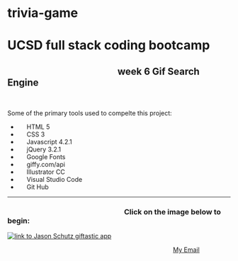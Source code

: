 # trivia-game
<h1> UCSD full stack coding bootcamp </h1>
  <h2>&nbsp;&nbsp;&nbsp;&nbsp;&nbsp;&nbsp;&nbsp;&nbsp;&nbsp;&nbsp;&nbsp;&nbsp;&nbsp;&nbsp;&nbsp;&nbsp;&nbsp;&nbsp;&nbsp;&nbsp;&nbsp;&nbsp;&nbsp;&nbsp;&nbsp;&nbsp;&nbsp;&nbsp;&nbsp;&nbsp;&nbsp;&nbsp;&nbsp;&nbsp;&nbsp;&nbsp;&nbsp;&nbsp;&nbsp;&nbsp;&nbsp;&nbsp;&nbsp;&nbsp;&nbsp;&nbsp;&nbsp;&nbsp;&nbsp;&nbsp;week 6 Gif Search Engine</h2>
<p style="text-align:justify;">&nbsp;&nbsp;&nbsp;&nbsp;&nbsp;</p>

  
<p style="text-align:justify;">Some of the primary tools used to compelte this project:</p>
<ul>
  <li>&nbsp;&nbsp;&nbsp;&nbsp; HTML 5</li>
  <li>&nbsp;&nbsp;&nbsp;&nbsp; CSS 3</li>
  <li>&nbsp;&nbsp;&nbsp;&nbsp; Javascript 4.2.1</li>
  <li>&nbsp;&nbsp;&nbsp;&nbsp; jQuery 3.2.1</li>
  <li>&nbsp;&nbsp;&nbsp;&nbsp; Google Fonts</li>
  <li>&nbsp;&nbsp;&nbsp;&nbsp; giffy.com/api</li>
  <li>&nbsp;&nbsp;&nbsp;&nbsp; Illustrator CC</li>
  <li>&nbsp;&nbsp;&nbsp;&nbsp; Visual Studio Code</li>
  <li>&nbsp;&nbsp;&nbsp;&nbsp; Git Hub</li>
</ul>
<hr>
<H3>&nbsp;&nbsp;&nbsp;&nbsp;&nbsp;&nbsp;&nbsp;&nbsp;&nbsp;&nbsp;&nbsp;&nbsp;&nbsp;&nbsp;&nbsp;&nbsp;&nbsp;&nbsp;&nbsp;&nbsp;&nbsp;&nbsp;&nbsp;&nbsp;&nbsp;&nbsp;&nbsp;&nbsp;&nbsp;&nbsp;&nbsp;&nbsp;&nbsp;&nbsp;&nbsp;&nbsp;&nbsp;&nbsp;&nbsp;&nbsp;&nbsp;&nbsp;&nbsp;&nbsp;&nbsp;&nbsp;&nbsp;&nbsp;&nbsp;&nbsp;&nbsp;&nbsp;&nbsp;&nbsp;&nbsp;&nbsp;&nbsp;&nbsp;&nbsp;&nbsp;&nbsp;&nbsp;&nbsp;&nbsp;&nbsp;&nbsp;&nbsp;&nbsp;Click on the image below to begin:</h3>
<a href="https://rogueathletic.github.io/giftastic/" target="_blank" alt="link to Jason Schutz giftastic"><img src="https://i.postimg.cc/PxzZkyvB/gif-tast-c-git-hub-read-me-promo-image.png" title="link to Jason Schutz giftastic app" width="auto" height="auto" target="_blank"></a>

&nbsp;&nbsp;&nbsp;&nbsp;&nbsp;&nbsp;&nbsp;&nbsp;&nbsp;&nbsp;&nbsp;&nbsp;&nbsp;&nbsp;&nbsp;&nbsp;&nbsp;&nbsp;&nbsp;&nbsp;&nbsp;&nbsp;&nbsp;&nbsp;&nbsp;&nbsp;&nbsp;&nbsp;&nbsp;&nbsp;&nbsp;&nbsp;&nbsp;&nbsp;&nbsp;&nbsp;&nbsp;&nbsp;&nbsp;&nbsp;&nbsp;&nbsp;&nbsp;&nbsp;&nbsp;&nbsp;&nbsp;&nbsp;&nbsp;&nbsp;&nbsp;&nbsp;&nbsp;&nbsp;&nbsp;&nbsp;&nbsp;&nbsp;&nbsp;&nbsp;&nbsp;&nbsp;&nbsp;&nbsp;&nbsp;&nbsp;&nbsp;&nbsp;&nbsp;&nbsp;&nbsp;&nbsp;&nbsp;&nbsp;&nbsp;&nbsp;&nbsp;&nbsp;&nbsp;&nbsp;&nbsp;&nbsp;&nbsp;&nbsp;&nbsp;&nbsp;&nbsp;&nbsp;&nbsp;&nbsp;&nbsp;&nbsp;&nbsp;&nbsp;&nbsp;<a href="mailto:jason@rogueathletic.com?Subject=Hello%20again" target="_blank">My Email</a>
